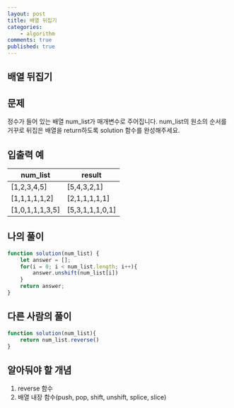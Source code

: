 ```yaml
---
layout: post
title: 배열 뒤집기
categories:
    - algorithm
comments: true
published: true
---
```


## 배열 뒤집기
## 문제
정수가 들어 있는 배열 num_list가 매개변수로 주어집니다. num_list의 원소의 순서를 거꾸로 뒤집은 배열을 return하도록 solution 함수를 완성해주세요.

## 입출력 예
|num_list|result|
|--------|------|
|[1,2,3,4,5]|[5,4,3,2,1]|
|[1,1,1,1,1,2]|[2,1,1,1,1,1]|
|[1,0,1,1,1,3,5]|[5,3,1,1,1,0,1]|


## 나의 풀이
~~~js
function solution(num_list) {
    let answer = [];
    for(i = 0; i < num_list.length; i++){
        answer.unshift(num_list[i])
    }
    return answer;
}

~~~

## 다른 사람의 풀이
~~~js
function solution(num_list){
    return num_list.reverse()
}

~~~

## 알아둬야 할 개념
1. reverse 함수
2. 배열 내장 함수(push, pop, shift, unshift, splice, slice)